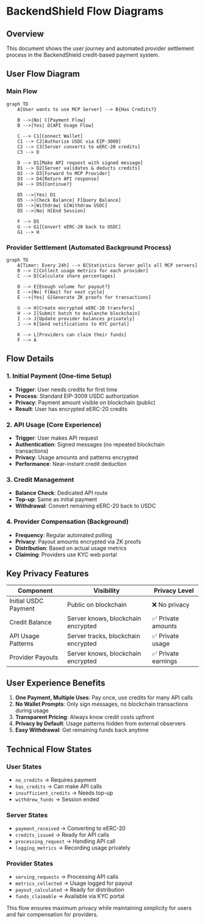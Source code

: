 # BackendShield Flow Diagrams

## Overview
This document shows the user journey and automated provider settlement process in the BackendShield credit-based payment system.

## User Flow Diagram

### Main Flow
```mermaid
graph TD
    A[User wants to use MCP Server] --> B{Has Credits?}
    
    B -->|No| C[Payment Flow]
    B -->|Yes| D[API Usage Flow]
    
    C --> C1[Connect Wallet]
    C1 --> C2[Authorize USDC via EIP-3009]
    C2 --> C3[Server converts to eERC-20 credits]
    C3 --> D
    
    D --> D1[Make API request with signed message]
    D1 --> D2[Server validates & deducts credits]
    D2 --> D3[Forward to MCP Provider]
    D3 --> D4[Return API response]
    D4 --> D5{Continue?}
    
    D5 -->|Yes| D1
    D5 -->|Check Balance| F[Query Balance]
    D5 -->|Withdraw| G[Withdraw USDC]
    D5 -->|No| H[End Session]
    
    F --> D5
    G --> G1[Convert eERC-20 back to USDC]
    G1 --> H
```

### Provider Settlement (Automated Background Process)
```mermaid
graph TD
    A[Timer: Every 24h] --> B[Statistics Server polls all MCP servers]
    B --> C[Collect usage metrics for each provider]
    C --> D[Calculate share percentages]
    
    D --> E{Enough volume for payout?}
    E -->|No| F[Wait for next cycle]
    E -->|Yes| G[Generate ZK proofs for transactions]
    
    G --> H[Create encrypted eERC-20 transfers]
    H --> I[Submit batch to Avalanche blockchain]
    I --> J[Update provider balances privately]
    J --> K[Send notifications to KYC portal]
    
    K --> L[Providers can claim their funds]
    F --> A
```

## Flow Details

### 1. Initial Payment (One-time Setup)
- **Trigger**: User needs credits for first time
- **Process**: Standard EIP-3009 USDC authorization
- **Privacy**: Payment amount visible on blockchain (public)
- **Result**: User has encrypted eERC-20 credits

### 2. API Usage (Core Experience)
- **Trigger**: User makes API request
- **Authentication**: Signed messages (no repeated blockchain transactions)
- **Privacy**: Usage amounts and patterns encrypted
- **Performance**: Near-instant credit deduction

### 3. Credit Management
- **Balance Check**: Dedicated API route
- **Top-up**: Same as initial payment
- **Withdrawal**: Convert remaining eERC-20 back to USDC

### 4. Provider Compensation (Background)
- **Frequency**: Regular automated polling
- **Privacy**: Payout amounts encrypted via ZK proofs
- **Distribution**: Based on actual usage metrics
- **Claiming**: Providers use KYC web portal

## Key Privacy Features

| Component | Visibility | Privacy Level |
|-----------|------------|---------------|
| Initial USDC Payment | Public on blockchain | ❌ No privacy |
| Credit Balance | Server knows, blockchain encrypted | ✅ Private amounts |
| API Usage Patterns | Server tracks, blockchain encrypted | ✅ Private usage |
| Provider Payouts | Server knows, blockchain encrypted | ✅ Private earnings |

## User Experience Benefits

1. **One Payment, Multiple Uses**: Pay once, use credits for many API calls
2. **No Wallet Prompts**: Only sign messages, no blockchain transactions during usage
3. **Transparent Pricing**: Always know credit costs upfront
4. **Privacy by Default**: Usage patterns hidden from external observers
5. **Easy Withdrawal**: Get remaining funds back anytime

## Technical Flow States

### User States
- `no_credits` → Requires payment
- `has_credits` → Can make API calls
- `insufficient_credits` → Needs top-up
- `withdrew_funds` → Session ended

### Server States
- `payment_received` → Converting to eERC-20
- `credits_issued` → Ready for API calls
- `processing_request` → Handling API call
- `logging_metrics` → Recording usage privately

### Provider States  
- `serving_requests` → Processing API calls
- `metrics_collected` → Usage logged for payout
- `payout_calculated` → Ready for distribution
- `funds_claimable` → Available via KYC portal

This flow ensures maximum privacy while maintaining simplicity for users and fair compensation for providers.